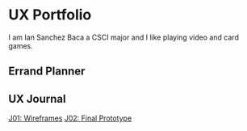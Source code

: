 # UX Portfolio

I am Ian Sanchez Baca a CSCI major and I like playing video and card games. 

## Errand Planner

## UX Journal

[J01: Wireframes](j01/)
[J02: Final Prototype](j02/)
